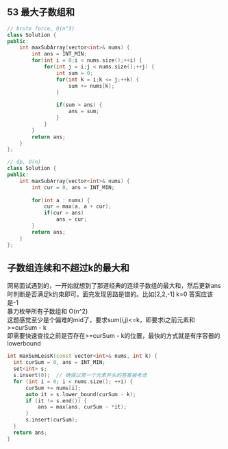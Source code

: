## 53 最大子数组和
```cpp
// brute force, O(n^3)
class Solution {
public:
    int maxSubArray(vector<int>& nums) {
        int ans = INT_MIN;
        for(int i = 0;i < nums.size();++i) {
            for(int j = i;j < nums.size();++j) {
                int sum = 0;
                for(int k = i;k <= j;++k) {
                    sum += nums[k];
                }
                
                if(sum > ans) {
                    ans = sum;
                }
            }
        }
        return ans;
    }
};

// dp, O(n)
class Solution {
public:
    int maxSubArray(vector<int>& nums) {
        int cur = 0, ans = INT_MIN;
        
        for(int a : nums) {
            cur = max(a, a + cur);
            if(cur > ans)
                ans = cur;
        }
        return ans;
    }
};
```

## 子数组连续和不超过k的最大和
网易面试遇到的，一开始就想到了那道经典的连续子数组的最大和，然后更新ans时判断是否满足k约束即可。面完发现思路是错的。比如[2,2,-1] k=0 答案应该是-1  
暴力枚举所有子数组和 O(n^2)  
这题感觉至少是个偏难的mid了，要求sum(i,j)<=k，即要求i之前元素和>=curSum - k  
即需要快速查找之前是否存在>=curSum - k的位置，最快的方式就是有序容器的lowerbound
  ```cpp
  int maxSumLessK(const vector<int>& nums, int k) {
    int curSum = 0, ans = INT_MIN;
    set<int> s;
    s.insert(0);  // 确保以第一个元素开头的答案被考虑
    for (int i = 0; i < nums.size(); ++i) {
        curSum += nums[i];
        auto it = s.lower_bound(curSum - k);
        if (it != s.end()) {
            ans = max(ans, curSum - *it);
        }
        s.insert(curSum);
    }
    return ans;
  }
  ```



